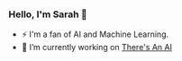 ### Hello, I'm Sarah 👋

- ⚡ I'm a fan of AI and Machine Learning.
- 🔭 I’m currently working on [There's An AI](https://theresanai.com)



<!--
**xaramore/xaramore** is a ✨ _special_ ✨ repository because its `README.md` (this file) appears on your GitHub profile.

Here are some ideas to get you started:

- 🔭 I’m currently working on ...
- 🌱 I’m currently learning ...
- 👯 I’m looking to collaborate on ...
- 🤔 I’m looking for help with ...
- 💬 Ask me about ...
- 📫 How to reach me: ...
- 😄 Pronouns: ...
- ⚡ Fun fact: ...
-->

